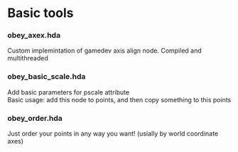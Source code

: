 # Basic tools 
### obey_axex.hda  
Custom implemintation of gamedev axis align node. 
Compiled and multithreaded

### obey_basic_scale.hda
Add basic parameters for pscale attribute  
Basic usage: add this node to points, and then copy something to this points

### obey_order.hda
Just order your points in any way you want! (usially by world coordinate axes)

